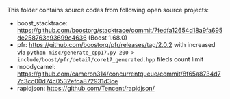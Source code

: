 This folder contains source codes from following open source projects:

* boost_stacktrace: https://github.com/boostorg/stacktrace/commit/7fedfa12654d18a9fa695de258763e93699c4636 (Boost 1.68.0)
* pfr: https://github.com/boostorg/pfr/releases/tag/2.0.2 with increased via `python misc/generate_cpp17.py 200 > include/boost/pfr/detail/core17_generated.hpp` fileds count limit
* moodycamel: https://github.com/cameron314/concurrentqueue/commit/8f65a8734d77c3cc00d74c0532efca872931d3ce
* rapidjson: https://github.com/Tencent/rapidjson/
